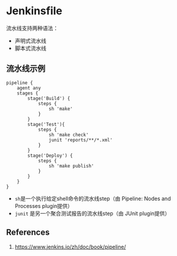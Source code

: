 # Jenkinsfile

流水线支持两种语法：

- 声明式流水线
- 脚本式流水线

## 流水线示例

```
pipeline { 
    agent any 
    stages {
        stage('Build') { 
            steps { 
                sh 'make' 
            }
        }
        stage('Test'){
            steps {
                sh 'make check'
                junit 'reports/**/*.xml' 
            }
        }
        stage('Deploy') {
            steps {
                sh 'make publish'
            }
        }
    }
}
```

- `sh`是一个执行给定shell命令的流水线step（由 Pipeline: Nodes and Processes plugin提供）
- `junit` 是另一个聚合测试报告的流水线step（由 JUnit plugin提供）

## References

1. https://www.jenkins.io/zh/doc/book/pipeline/